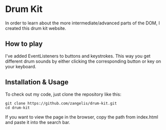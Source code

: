 # Drum Kit

In order to learn about the more intermediate/advanced parts of the DOM, I created this drum kit website.

## How to play
I've added EventListeners to buttons and keystrokes. This way you get different drum sounds by either clicking the corresponding button or key on your keyboard.

## Installation & Usage
To check out my code, just clone the repository like this:
```
git clone https://github.com/zangelis/drum-kit.git
cd drum-kit
```
If you want to view the page in the browser, copy the path from index.html and paste it into the search bar.